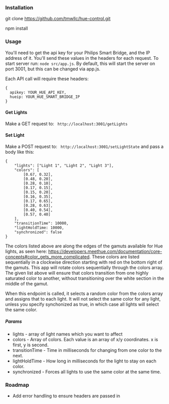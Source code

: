 ### Installation
git clone https://github.com/tmwllc/hue-control.git

npm install

### Usage
You'll need to get the api key for your Philips Smart Bridge, and the IP address of it. You'll send these values in the headers for each request. To start server run:
```node src/app.js```. By default, this will start the server on port 3001, but this can be changed via app.js. 

Each API call will require these headers:
```
{
  apikey: YOUR_HUE_API_KEY,
  hueip: YOUR_HUE_SMART_BRIDGE_IP
}
```

#### Get Lights
Make a GET request to:
``` http://localhost:3001/getLights```

#### Set Light 
Make a POST request to:
``` http://localhost:3001/setLightState``` and pass a body like this:
```
{
    "lights": ["Light 1", "Light 2", "Light 3"],
    "colors": [
        [0.67, 0.32],
        [0.48, 0.20],
        [0.28, 0.10],
        [0.17, 0.15],
        [0.15, 0.20],
        [0.16, 0.35],
        [0.17, 0.65],
        [0.28, 0.63],
        [0.40, 0.54],
        [0.57, 0.40]
    ],
    "transitionTime": 10000,
    "lightHoldTime: 10000,
    "synchronized": false
}
```
The colors listed above are along the edges of the gamuts available for Hue lights, as seen here: https://developers.meethue.com/documentation/core-concepts#color_gets_more_complicated. These colors are listed sequentially in a clockwise direction starting with red on the bottom right of the gamuts. This app will rotate colors sequentially through the colors array. The given list above will ensure that colors transition from one highly saturated color to another, without transitioning over the white section in the middle of the gamut.

When this endpoint is called, it selects a random color from the colors array and assigns that to each light. It will not select the same color for any light, unless you specify synchonized as true, in which case all lights will select the same color.

##### Params
- lights - array of light names which you want to affect
- colors - Array of colors. Each value is an array of x/y coordinates. x is first, y is second.
- transitionTime - Time in milliseconds for changing from one color to the next.
- lightHoldTime - How long in milliseconds for the light to stay on each color.
- synchronized - Forces all lights to use the same color at the same time.

### Roadmap
- Add error handling to ensure headers are passed in
